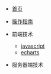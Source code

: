 <!-- docs/_sidebar.md-->

* [首页](README)
* [操作指南](guide)

* 前端技术
    * [javascript](01/javascript/)
    * [echarts](01/echarts/)

* 服务器端技术
